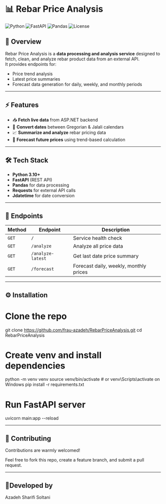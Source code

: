 # 📊 Rebar Price Analysis

![Python](https://img.shields.io/badge/Python-3.10-blue?logo=python)
![FastAPI](https://img.shields.io/badge/FastAPI-API-green?logo=fastapi)
![Pandas](https://img.shields.io/badge/Pandas-Data%20Analysis-blue?logo=pandas)
![License](https://img.shields.io/badge/License-MIT-orange)

## 🚀 Overview
Rebar Price Analysis is a **data processing and analysis service** designed to fetch, clean, and analyze rebar product data from an external API.  
It provides endpoints for:
- Price trend analysis  
- Latest price summaries  
- Forecast data generation for daily, weekly, and monthly periods  

---

## ⚡ Features
- 📥 **Fetch live data** from ASP.NET backend  
- 🔄 **Convert dates** between Gregorian & Jalali calendars  
- 📈 **Summarize and analyze** rebar pricing data  
- 🤖 **Forecast future prices** using trend-based calculation  

---

## 🛠️ Tech Stack
- **Python 3.10+**
- **FastAPI** (REST API)
- **Pandas** for data processing
- **Requests** for external API calls
- **Jdatetime** for date conversion

---

## 📌 Endpoints
| Method | Endpoint        | Description                       |
|--------|----------------|-----------------------------------|
| `GET`  | `/`            | Service health check              |
| `GET`  | `/analyze`     | Analyze all price data            |
| `GET`  | `/analyze-latest` | Get last date price summary     |
| `GET`  | `/forecast`    | Forecast daily, weekly, monthly prices |

---

## ⚙️ Installation

# Clone the repo
git clone https://github.com/frau-azadeh/RebarPriceAnalysis.git
cd RebarPriceAnalysis

# Create venv and install dependencies
python -m venv venv
source venv/bin/activate  # or venv\Scripts\activate on Windows
pip install -r requirements.txt

# Run FastAPI server
uvicorn main:app --reload

---

## 🤝 Contributing

Contributions are warmly welcomed!

Feel free to fork this repo, create a feature branch, and submit a pull request.

---

## 🌻Developed by

Azadeh Sharifi Soltani
